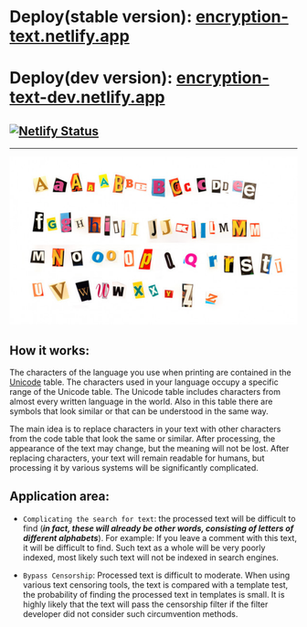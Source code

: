 
# Deploy(stable version): [encryption-text.netlify.app](https://encryption-text.netlify.app)
# Deploy(dev version): [encryption-text-dev.netlify.app](https://encryption-text-dev.netlify.app)

## [![Netlify Status](https://api.netlify.com/api/v1/badges/75685cfc-eefb-4133-a490-3185ae5d182c/deploy-status)](https://app.netlify.com/sites/encryption-text-dev/deploys)

---

![alphabet](https://raw.githubusercontent.com/dzmitry-duboyski/encryption-text/dev/src/assets/img/photo_alphabet.jpg)



## **How it works:**

The characters of the language you use when printing are contained in the [Unicode](https://en.wikipedia.org/wiki/List_of_Unicode_characters) table. The characters used in your language occupy a specific range of the Unicode table. The Unicode table includes characters from almost every written language in the world. Also in this table there are symbols that look similar or that can be understood in the same way.

The main idea is to replace characters in your text with other characters from the code table that look the same or similar. After processing, the appearance of the text may change, but the meaning will not be lost. After replacing characters, your text will remain readable for humans, but processing it by various systems will be significantly complicated.



## **Application area:**

* `Complicating the search for text`: the processed text will be difficult to find (***in fact, these will already be other words, consisting of letters of different alphabets***).
For example: If you leave a comment with this text, it will be difficult to find. Such text as a whole will be very poorly indexed, most likely such text will not be indexed in search engines.

* `Bypass Censorship`: Processed text is difficult to moderate. When using various text censoring tools, the text is compared with a template test, the probability of finding the processed text in templates is small. It is highly likely that the text will pass the censorship filter if the filter developer did not consider such circumvention methods.

